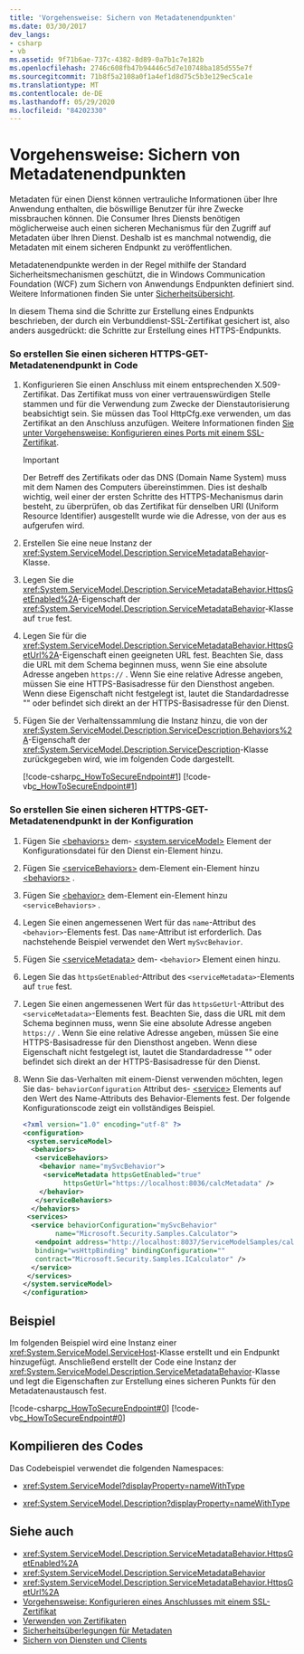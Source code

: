 ```yaml
---
title: 'Vorgehensweise: Sichern von Metadatenendpunkten'
ms.date: 03/30/2017
dev_langs:
- csharp
- vb
ms.assetid: 9f71b6ae-737c-4382-8d89-0a7b1c7e182b
ms.openlocfilehash: 2746c608fb47b94446c5d7e10748ba185d555e7f
ms.sourcegitcommit: 71b8f5a2108a0f1a4ef1d8d75c5b3e129ec5ca1e
ms.translationtype: MT
ms.contentlocale: de-DE
ms.lasthandoff: 05/29/2020
ms.locfileid: "84202330"
---
```

# <a name="how-to-secure-metadata-endpoints"></a>Vorgehensweise: Sichern von Metadatenendpunkten

Metadaten für einen Dienst können vertrauliche Informationen über Ihre Anwendung enthalten, die böswillige Benutzer für ihre Zwecke missbrauchen können. Die Consumer Ihres Diensts benötigen möglicherweise auch einen sicheren Mechanismus für den Zugriff auf Metadaten über Ihren Dienst. Deshalb ist es manchmal notwendig, die Metadaten mit einem sicheren Endpunkt zu veröffentlichen.

Metadatenendpunkte werden in der Regel mithilfe der Standard Sicherheitsmechanismen geschützt, die in Windows Communication Foundation (WCF) zum Sichern von Anwendungs Endpunkten definiert sind. Weitere Informationen finden Sie unter [Sicherheitsübersicht](security-overview.md).

In diesem Thema sind die Schritte zur Erstellung eines Endpunkts beschrieben, der durch ein Verbunddienst-SSL-Zertifikat gesichert ist, also anders ausgedrückt: die Schritte zur Erstellung eines HTTPS-Endpunkts.

### <a name="to-create-a-secure-https-get-metadata-endpoint-in-code"></a>So erstellen Sie einen sicheren HTTPS-GET-Metadatenendpunkt in Code

1. Konfigurieren Sie einen Anschluss mit einem entsprechenden X.509-Zertifikat. Das Zertifikat muss von einer vertrauenswürdigen Stelle stammen und für die Verwendung zum Zwecke der Dienstautorisierung beabsichtigt sein. Sie müssen das Tool HttpCfg.exe verwenden, um das Zertifikat an den Anschluss anzufügen. Weitere Informationen finden [Sie unter Vorgehensweise: Konfigurieren eines Ports mit einem SSL-Zertifikat](../../../../docs/framework/wcf/feature-details/how-to-configure-a-port-with-an-ssl-certificate.md).

    > [!IMPORTANT]
    > Der Betreff des Zertifikats oder das DNS (Domain Name System) muss mit dem Namen des Computers übereinstimmen. Dies ist deshalb wichtig, weil einer der ersten Schritte des HTTPS-Mechanismus darin besteht, zu überprüfen, ob das Zertifikat für denselben URI (Uniform Resource Identifier) ausgestellt wurde wie die Adresse, von der aus es aufgerufen wird.

2. Erstellen Sie eine neue Instanz der <xref:System.ServiceModel.Description.ServiceMetadataBehavior>-Klasse.

3. Legen Sie die <xref:System.ServiceModel.Description.ServiceMetadataBehavior.HttpsGetEnabled%2A>-Eigenschaft der <xref:System.ServiceModel.Description.ServiceMetadataBehavior>-Klasse auf `true` fest.

4. Legen Sie für die <xref:System.ServiceModel.Description.ServiceMetadataBehavior.HttpsGetUrl%2A>-Eigenschaft einen geeigneten URL fest. Beachten Sie, dass die URL mit dem Schema beginnen muss, wenn Sie eine absolute Adresse angeben `https://` . Wenn Sie eine relative Adresse angeben, müssen Sie eine HTTPS-Basisadresse für den Diensthost angeben. Wenn diese Eigenschaft nicht festgelegt ist, lautet die Standardadresse "" oder befindet sich direkt an der HTTPS-Basisadresse für den Dienst.

5. Fügen Sie der Verhaltenssammlung die Instanz hinzu, die von der <xref:System.ServiceModel.Description.ServiceDescription.Behaviors%2A>-Eigenschaft der <xref:System.ServiceModel.Description.ServiceDescription>-Klasse zurückgegeben wird, wie im folgenden Code dargestellt.

    [!code-csharp[c_HowToSecureEndpoint#1](../../../../samples/snippets/csharp/VS_Snippets_CFX/c_howtosecureendpoint/cs/source.cs#1)]
    [!code-vb[c_HowToSecureEndpoint#1](../../../../samples/snippets/visualbasic/VS_Snippets_CFX/c_howtosecureendpoint/vb/source.vb#1)]

### <a name="to-create-a-secure-https-get-metadata-endpoint-in-configuration"></a>So erstellen Sie einen sicheren HTTPS-GET-Metadatenendpunkt in der Konfiguration

1. Fügen Sie [\<behaviors>](../../../../docs/framework/configure-apps/file-schema/wcf/behaviors.md) dem- [\<system.serviceModel>](../../../../docs/framework/configure-apps/file-schema/wcf/system-servicemodel.md) Element der Konfigurationsdatei für den Dienst ein-Element hinzu.

2. Fügen Sie [\<serviceBehaviors>](../../../../docs/framework/configure-apps/file-schema/wcf/servicebehaviors.md) dem-Element ein-Element hinzu [\<behaviors>](../../../../docs/framework/configure-apps/file-schema/wcf/behaviors.md) .

3. Fügen Sie [\<behavior>](../../../../docs/framework/configure-apps/file-schema/wcf/behavior-of-servicebehaviors.md) dem-Element ein-Element hinzu `<serviceBehaviors>` .

4. Legen Sie einen angemessenen Wert für das `name`-Attribut des `<behavior>`-Elements fest. Das `name`-Attribut ist erforderlich. Das nachstehende Beispiel verwendet den Wert `mySvcBehavior`.

5. Fügen Sie [\<serviceMetadata>](../../../../docs/framework/configure-apps/file-schema/wcf/servicemetadata.md) dem- `<behavior>` Element einen hinzu.

6. Legen Sie das `httpsGetEnabled`-Attribut des `<serviceMetadata>`-Elements auf `true` fest.

7. Legen Sie einen angemessenen Wert für das `httpsGetUrl`-Attribut des `<serviceMetadata>`-Elements fest. Beachten Sie, dass die URL mit dem Schema beginnen muss, wenn Sie eine absolute Adresse angeben `https://` . Wenn Sie eine relative Adresse angeben, müssen Sie eine HTTPS-Basisadresse für den Diensthost angeben. Wenn diese Eigenschaft nicht festgelegt ist, lautet die Standardadresse "" oder befindet sich direkt an der HTTPS-Basisadresse für den Dienst.

8. Wenn Sie das-Verhalten mit einem-Dienst verwenden möchten, legen Sie das- `behaviorConfiguration` Attribut des- [\<service>](../../../../docs/framework/configure-apps/file-schema/wcf/service.md) Elements auf den Wert des Name-Attributs des Behavior-Elements fest. Der folgende Konfigurationscode zeigt ein vollständiges Beispiel.

    ```xml
    <?xml version="1.0" encoding="utf-8" ?>
    <configuration>
     <system.serviceModel>
      <behaviors>
       <serviceBehaviors>
        <behavior name="mySvcBehavior">
         <serviceMetadata httpsGetEnabled="true"
              httpsGetUrl="https://localhost:8036/calcMetadata" />
        </behavior>
       </serviceBehaviors>
      </behaviors>
     <services>
      <service behaviorConfiguration="mySvcBehavior"
            name="Microsoft.Security.Samples.Calculator">
       <endpoint address="http://localhost:8037/ServiceModelSamples/calculator"
       binding="wsHttpBinding" bindingConfiguration=""
       contract="Microsoft.Security.Samples.ICalculator" />
      </service>
     </services>
    </system.serviceModel>
    </configuration>
    ```

## <a name="example"></a>Beispiel

Im folgenden Beispiel wird eine Instanz einer <xref:System.ServiceModel.ServiceHost>-Klasse erstellt und ein Endpunkt hinzugefügt. Anschließend erstellt der Code eine Instanz der <xref:System.ServiceModel.Description.ServiceMetadataBehavior>-Klasse und legt die Eigenschaften zur Erstellung eines sicheren Punkts für den Metadatenaustausch fest.

[!code-csharp[c_HowToSecureEndpoint#0](../../../../samples/snippets/csharp/VS_Snippets_CFX/c_howtosecureendpoint/cs/source.cs#0)]
[!code-vb[c_HowToSecureEndpoint#0](../../../../samples/snippets/visualbasic/VS_Snippets_CFX/c_howtosecureendpoint/vb/source.vb#0)]

## <a name="compiling-the-code"></a>Kompilieren des Codes

Das Codebeispiel verwendet die folgenden Namespaces:

- <xref:System.ServiceModel?displayProperty=nameWithType>

- <xref:System.ServiceModel.Description?displayProperty=nameWithType>

## <a name="see-also"></a>Siehe auch

- <xref:System.ServiceModel.Description.ServiceMetadataBehavior.HttpsGetEnabled%2A>
- <xref:System.ServiceModel.Description.ServiceMetadataBehavior>
- <xref:System.ServiceModel.Description.ServiceMetadataBehavior.HttpsGetUrl%2A>
- [Vorgehensweise: Konfigurieren eines Anschlusses mit einem SSL-Zertifikat](../../../../docs/framework/wcf/feature-details/how-to-configure-a-port-with-an-ssl-certificate.md)
- [Verwenden von Zertifikaten](../../../../docs/framework/wcf/feature-details/working-with-certificates.md)
- [Sicherheitsüberlegungen für Metadaten](../../../../docs/framework/wcf/feature-details/security-considerations-with-metadata.md)
- [Sichern von Diensten und Clients](../../../../docs/framework/wcf/feature-details/securing-services-and-clients.md)
